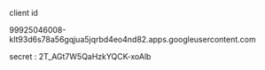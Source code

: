 client id 

99925046008-klt93d6s78a56gqjua5jqrbd4eo4nd82.apps.googleusercontent.com


secret : 
2T_AGt7W5QaHzkYQCK-xoAlb